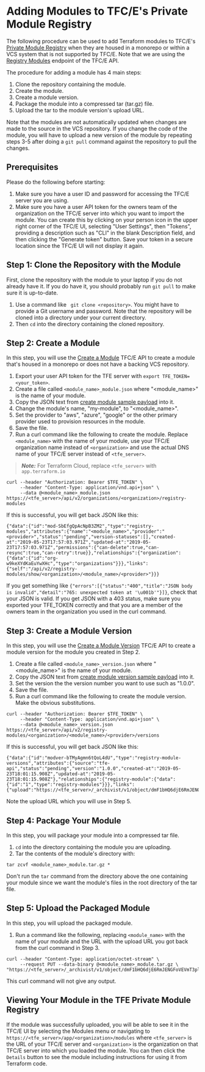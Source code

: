 # Adding Modules to TFC/E's Private Module Registry
The following procedure can be used to add Terraform modules to TFC/E's [Private Module Registry](https://www.terraform.io/docs/enterprise/registry/index.html) when they are housed in a monorepo or within a VCS system that is not supported by TFC/E.  Note that we are using the [Registry Modules](https://www.terraform.io/docs/enterprise/api/modules.html) endpoint of the TFC/E API.

The procedure for adding a module has 4 main steps:
1. Clone the repository containing the module.
2. Create the module.
3. Create a module version.
4. Package the module into a compressed tar (tar.gz) file.
5. Upload the tar to the module version's upload URL.

Note that the modules are not automatically updated when changes are made to the source in the VCS repository. If you change the code of the module, you will have to upload a new version of the module by repeating steps 3-5 after doing a `git pull` command against the repository to pull the changes.

## Prerequisites
Please do the following before starting:

1. Make sure you have a user ID and password for accessing the TFC/E server you are using.
2. Make sure you have a user API token for the owners team of the organization on the TFC/E server into which you want to import the module. You can create this by clicking on your person icon in the upper right corner of the TFC/E UI, selecting "User Settings", then "Tokens", providing a description such as "CLI" in the blank Description field, and then clicking the "Generate token" button. Save your token in a secure location since the TFC/E UI will not display it again.

## Step 1: Clone the Repository with the Module
First, clone the repository with the module to your laptop if you do not already have it. If you do have it, you should probably run `git pull` to make sure it is up-to-date.

1. Use a command like ` git clone <repository>`. You might have to provide a Git username and password. Note that the repository will be cloned into a directory under your current directory.
2. Then `cd` into the directory containing the cloned repository.

## Step 2: Create a Module
In this step, you will use the [Create a Module](https://www.terraform.io/docs/enterprise/api/modules.html#create-a-module) TFC/E API to create a module that's housed in a monorepo or does not have a backing VCS repository.

1. Export your user API token for the TFE server with `export TFE_TOKEN=<your_token>`.
2. Create a file called `<module_name>_module.json` where "\<module_name\>" is the name of your module.
3. Copy the JSON text from [create module sample payload](https://www.terraform.io/docs/enterprise/api/modules.html#sample-payload-1) into it.
4. Change the module's name, "my-module", to "\<module_name\>".
5. Set the provider to "aws", "azure", "google" or the other primary provider used to provision resources in the module.
6. Save the file.
7. Run a curl command like the following to create the module. Replace `<module_name>` with the name of your module, use your TFC/E organization name instead of `<organization>` and use the actual DNS name of your TFC/E server instead of `<tfe_server>`.
> **_Note:_** For Terraform Cloud, replace `<tfe_server>` with `app.terraform.io`
```
curl --header "Authorization: Bearer $TFE_TOKEN" \
     --header "Content-Type: application/vnd.api+json" \
     --data @<module_name>_module.json https://<tfe_server>/api/v2/organizations/<organization>/registry-modules
```

If this is successful, you will get back JSON like this:
```
{"data":{"id":"mod-SbEfgQpAcNpB3ZM2","type":"registry-modules","attributes":{"name":"<module_name>","provider":"<provider>","status":"pending","version-statuses":[],"created-at":"2019-05-23T17:57:03.971Z","updated-at":"2019-05-23T17:57:03.971Z","permissions":{"can-delete":true,"can-resync":true,"can-retry":true}},"relationships":{"organization":{"data":{"id":"org-w9keXYdKaEuYwXHc","type":"organizations"}}},"links":{"self":"/api/v2/registry-modules/show/<organization>/<module_name>/<provider>"}}}
```

If you get something like `{"errors":[{"status":"400","title":"JSON body is invalid","detail":"765: unexpected token at '\u001b'"}]}`, check that your JSON is valid.  If you get JSON with a 403 status, make sure you exported your TFE_TOKEN correctly and that you are a member of the owners team in the organization you used in the curl command.

## Step 3: Create a Module Version
In this step, you will use the [Create a Module Version](https://www.terraform.io/docs/enterprise/api/modules.html#create-a-module-version) TFC/E API to create a module version for the module you created in Step 2.

1. Create a file called `<module_name>_version.json` where "\<module_name\>" is the name of your module.
2. Copy the JSON text from [create module version sample payload](https://www.terraform.io/docs/enterprise/api/modules.html#sample-payload-2) into it.
3. Set the version the the version number you want to use such as "1.0.0".
4. Save the file.
5. Run a curl command like the following to create the module version. Make the obvious substitutions.
```
curl --header "Authorization: Bearer $TFE_TOKEN" \
     --header "Content-Type: application/vnd.api+json" \
     --data @<module_name>_version.json https://<tfe_server>/api/v2/registry-modules/<organization>/<module_name>/<provider>/versions
```

If this is successful, you will get back JSON like this:
```
{"data":{"id":"modver-bTMyAgmn6tQoL4dU","type":"registry-module-versions","attributes":{"source":"tfe-api","status":"pending","version":"1.0.0","created-at":"2019-05-23T18:01:15.908Z","updated-at":"2019-05-23T18:01:15.908Z"},"relationships":{"registry-module":{"data":{"id":"1","type":"registry-modules"}}},"links":{"upload":"https://<tfe_server>/_archivist/v1/object/dmF1bHQ6djE6RmJENGFoVEVmT3plQ095K0h2RUtSejEwWnNpWnEyN2E2YXA1VlZSeCtFbWo4dkp0UzhZTnRjeEtFYVpGTElhQUpkZVoxRXpvSlI4SkhmMFNseWJEZkhrQndrM0IyR3ZxeC9abklzYlROVTZXcWNKQ2Rkb1Bod0hUSGtIaVJPRkhoVEk1YVBVempIdUJGS0svSWVhNysvNk9RZW1FMmdtcUpISW82MHlXd2ZFeGY4cHRQdzgvMTdmU2k4eGI0emg4QVR5Y3ltNVZOamg5dHZwR2dpSXE3Yi9jYW41RnJMV0REMTFKKzhjSFgvZ3FjbHUvQS9EeERpZTdxRklTZjBWZEI4SExrRXhYNGwzTXF6bHZwWk1jSnhtT0ZudE9DM3B5TzFiYWpnK0tPdz09"}}}
```

Note the upload URL which you will use in Step 5.

## Step 4: Package Your Module
In this step, you will package your module into a compressed tar file.

1. `cd` into the directory containing the module you are uploading.
2. Tar the contents of the module's directory with:
```
tar zcvf <module_name>_module.tar.gz *
```

Don't run the `tar` command from the directory above the one containing your module since we want the module's files in the root directory of the tar file.

## Step 5: Upload the Packaged Module
In this step, you will upload the packaged module.

1. Run a command like the following, replacing `<module_name>` with the name of your module and the URL with the upload URL you got back from the curl command in Step 3.
```
curl --header "Content-Type: application/octet-stream" \
     --request PUT --data-binary @<module_name>_module.tar.gz \
"https://<tfe_server>/_archivist/v1/object/dmF1bHQ6djE6RmJENGFoVEVmT3plQ095K0h2RUtSejEwWnNpWnEyN2E2YXA1VlZSeCtFbWo4dkp0UzhZTnRjeEtFYVpGTElhQUpkZVoxRXpvSlI4SkhmMFNseWJEZkhrQndrM0IyR3ZxeC9abklzYlROVTZXcWNKQ2Rkb1Bod0hUSGtIaVJPRkhoVEk1YVBVempIdUJGS0svSWVhNysvNk9RZW1FMmdtcUpISW82MHlXd2ZFeGY4cHRQdzgvMTdmU2k4eGI0emg4QVR5Y3ltNVZOamg5dHZwR2dpSXE3Yi9jYW41RnJMV0REMTFKKzhjSFgvZ3FjbHUvQS9EeERpZTdxRklTZjBWZEI4SExrRXhYNGwzTXF6bHZwWk1jSnhtT0ZudE9DM3B5TzFiYWpnK0tPdz09"
 ```

 This curl command will not give any output.

## Viewing Your Module in the TFE Private Module Registry
If the module was successfully uploaded, you will be able to see it in the TFC/E UI by selecting the Modules menu or navigating to `https://<tfe_server>/app/<organization>/modules` where `<tfe_server>` is the URL of your TFC/E server and `<organization>` is the organization on that TFC/E server into which you loaded the module. You can then click the `Details` button to see the module including instructions for using it from Terraform code.
